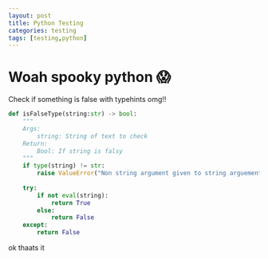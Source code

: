 ```yaml
---
layout: post
title: Python Testing
categories: testing
tags: [testing,python]
---
```


# Woah spooky python 😱

Check if something is false with typehints omg!!
~~~python
def isFalseType(string:str) -> bool:
    """
    Args:
        string: String of text to check
    Return:
        Bool: If string is falsy
    """
    if type(string) != str:
        raise ValueError("Non string argument given to string arguement")
    
    try:
        if not eval(string):
            return True
        else:
            return False
    except:
        return False
~~~

ok thaats it
